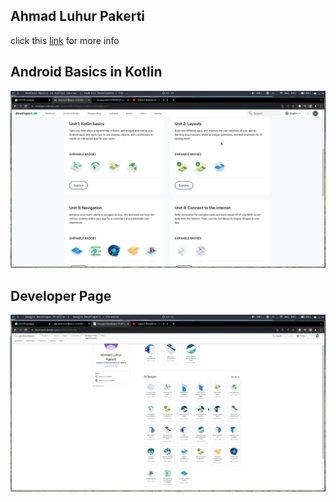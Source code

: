 ## Ahmad Luhur Pakerti

click this [link](https://g.dev/00shiki) for more info

## Android Basics in Kotlin

![kotin_badge](assets/kotlin_badge)

## Developer Page

![developer_badge](assets/developer_badge)
